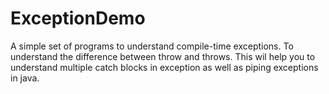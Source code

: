 # ExceptionDemo

A simple set of programs to understand compile-time exceptions. To understand the difference between throw and throws. This wil help you to understand multiple catch blocks in exception as well as piping exceptions in java.
